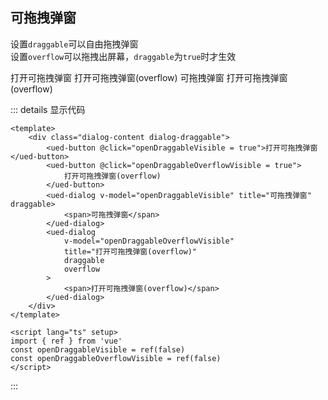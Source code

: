 ## 可拖拽弹窗

设置`draggable`可以自由拖拽弹窗<br>
设置`overflow`可以拖拽出屏幕，`draggable`为`true`时才生效

<div class="common-content dialog-content dialog-draggable">
  <ued-button @click="openDraggableVisible = true">打开可拖拽弹窗</ued-button>
  <ued-button @click="openDraggableOverflowVisible = true">
    打开可拖拽弹窗(overflow)
  </ued-button>
  <ued-dialog v-model="openDraggableVisible" title="可拖拽弹窗" draggable>
    <span>可拖拽弹窗</span>
  </ued-dialog>
  <ued-dialog
    v-model="openDraggableOverflowVisible"
    title="打开可拖拽弹窗(overflow)"
    draggable
    overflow
  >
    <span>打开可拖拽弹窗(overflow)</span>
  </ued-dialog>
</div>

::: details 显示代码

```vue
<template>
	<div class="dialog-content dialog-draggable">
		<ued-button @click="openDraggableVisible = true">打开可拖拽弹窗</ued-button>
		<ued-button @click="openDraggableOverflowVisible = true">
			打开可拖拽弹窗(overflow)
		</ued-button>
		<ued-dialog v-model="openDraggableVisible" title="可拖拽弹窗" draggable>
			<span>可拖拽弹窗</span>
		</ued-dialog>
		<ued-dialog
			v-model="openDraggableOverflowVisible"
			title="打开可拖拽弹窗(overflow)"
			draggable
			overflow
		>
			<span>打开可拖拽弹窗(overflow)</span>
		</ued-dialog>
	</div>
</template>

<script lang="ts" setup>
import { ref } from 'vue'
const openDraggableVisible = ref(false)
const openDraggableOverflowVisible = ref(false)
</script>
```

:::
